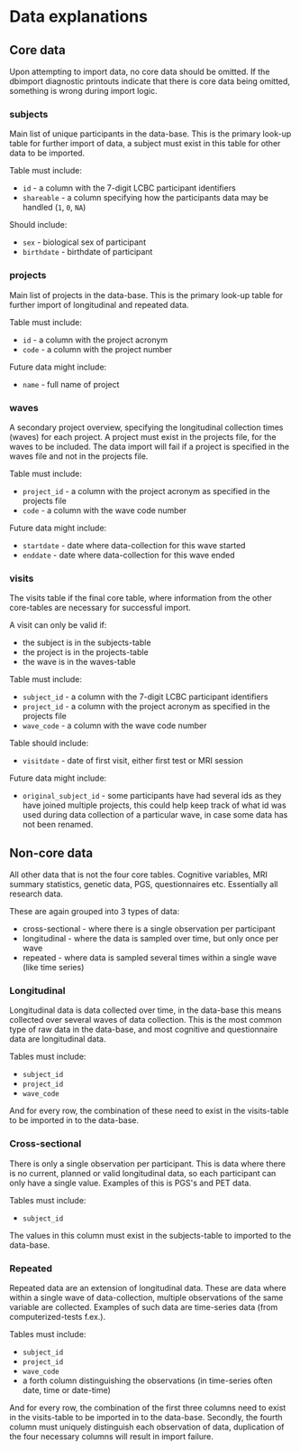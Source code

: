 # Data explanations

## Core data
Upon attempting to import data, no core data should be omitted.
If the dbimport diagnostic printouts indicate that there is core data being omitted, something is wrong during import logic.

### subjects
Main list of unique participants in the data-base.
This is the primary look-up table for further import of data, a subject must exist in this table for other data to be imported.

Table must include:
- `id`  - a column with the 7-digit LCBC participant identifiers
- `shareable` - a column specifying how the participants data may be handled (`1`, `0`, `NA`)

Should include:
- `sex`  - biological sex of participant
- `birthdate` - birthdate of participant


### projects
Main list of projects in the data-base.
This is the primary look-up table for further import of longitudinal and repeated data.

Table must include:
- `id`  - a column with the project acronym
- `code` - a column with the project number

Future data might include:
- `name`  - full name of project

### waves
A secondary project overview, specifying the longitudinal collection times (waves) for each project.
A project must exist in the projects file, for the waves to be included. 
The data import will fail if a project is specified in the waves file and not in the projects file.

Table must include:
- `project_id`  - a column with the project acronym as specified in the projects file
- `code` - a column with the wave code number

Future data might include:
- `startdate` - date where data-collection for this wave started  
- `enddate` - date where data-collection for this wave ended  

### visits
The visits table if the final core table, where information from the other core-tables are necessary for successful import.

A visit can only be valid if:

- the subject is in the subjects-table  
- the project is in the projects-table  
- the wave is in the waves-table  

Table must include:
- `subject_id` - a column with the 7-digit LCBC participant identifiers
- `project_id`  - a column with the project acronym as specified in the projects file
- `wave_code` - a column with the wave code number

Table should include:
- `visitdate` - date of first visit, either first test or MRI session

Future data might include:
- `original_subject_id` - some participants have had several ids as they have joined multiple projects, this could help keep track of what id was used during data collection of a particular wave, in case some data has not been renamed.

## Non-core data
All other data that is not the four core tables.
Cognitive variables, MRI summary statistics, genetic data, PGS, questionnaires etc. 
Essentially all research data. 

These are again grouped into 3 types of data:

- cross-sectional - where there is a single observation per participant  
- longitudinal - where the data is sampled over time, but only once per wave   
- repeated  - where data is sampled several times within a single wave (like time series)  

### Longitudinal
Longitudinal data is data collected over time, in the data-base this means collected over several waves of data collection. 
This is the most common type of raw data in the data-base, and most cognitive and questionnaire data are longitudinal data. 

Tables must include:
- `subject_id`
- `project_id`
- `wave_code`

And for every row, the combination of these need to exist in the visits-table to be imported in to the data-base. 

### Cross-sectional
There is only a single observation per participant. 
This is data where there is no current, planned or valid longitudinal data, so each participant can only have a single value.
Examples of this is PGS's and PET data.

Tables must include:
- `subject_id`

The values in this column must exist in the subjects-table to imported to the data-base.

### Repeated
Repeated data are an extension of longitudinal data. 
These are data where within a single wave of data-collection, multiple observations of the same variable are collected. 
Examples of such data are time-series data (from computerized-tests f.ex.).

Tables must include:
- `subject_id`
- `project_id`
- `wave_code`
- a forth column distinguishing the observations (in time-series often date, time or date-time)

And for every row, the combination of the first three columns need to exist in the visits-table to be imported in to the data-base. 
Secondly, the fourth column must uniquely distinguish each observation of data, duplication of the four necessary columns will result in import failure.
